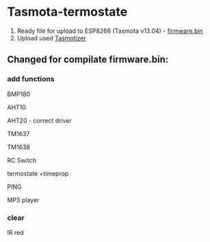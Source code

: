 # Tasmota-termostate

1. Ready file for upload to ESP8266  (Tasmota v13.04)  - [firmware.bin](https://github.com/1638NimtE/Tasmota_AHT20/blob/main/firmware.bin)
2. Upload used [Tasmotizer](https://github.com/tasmota/tasmotizer)
  
## Changed for compilate firmware.bin:

### add functions
BMP180

AHT10

AHT20  - correct driver

TM1637

TM1638

RC Switch

termostate +timeprop

PING

MP3 player

### clear 

IR red
